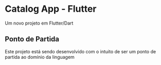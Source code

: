 # Catalog App - Flutter

Um novo projeto em Flutter/Dart

## Ponto de Partida

Este projeto está sendo desenvolvido com o intuito de ser um ponto de partida ao domínio da linguagem
